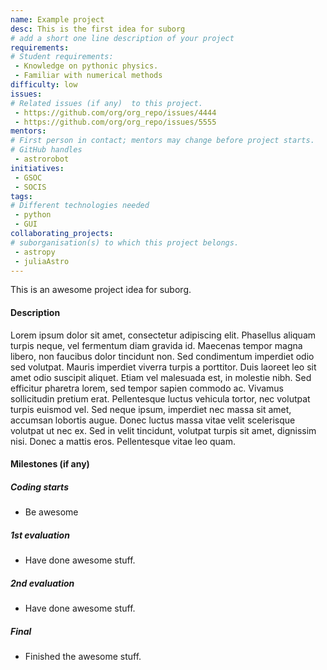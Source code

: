 ```yaml
---
name: Example project
desc: This is the first idea for suborg
# add a short one line description of your project
requirements:
# Student requirements:
 - Knowledge on pythonic physics.
 - Familiar with numerical methods
difficulty: low
issues:
# Related issues (if any)  to this project.
 - https://github.com/org/org_repo/issues/4444
 - https://github.com/org/org_repo/issues/5555
mentors:
# First person in contact; mentors may change before project starts.
# GitHub handles
 - astrorobot
initiatives:
 - GSOC
 - SOCIS
tags:
# Different technologies needed
 - python
 - GUI
collaborating_projects:
# suborganisation(s) to which this project belongs.
 - astropy
 - juliaAstro
---
```

This is an awesome project idea for suborg.

#### Description

Lorem ipsum dolor sit amet, consectetur adipiscing elit. Phasellus aliquam
turpis neque, vel fermentum diam gravida id. Maecenas tempor magna libero, non
faucibus dolor tincidunt non. Sed condimentum imperdiet odio sed volutpat.
Mauris imperdiet viverra turpis a porttitor. Duis laoreet leo sit amet odio
suscipit aliquet. Etiam vel malesuada est, in molestie nibh. Sed efficitur
pharetra lorem, sed tempor sapien commodo ac. Vivamus sollicitudin pretium erat.
Pellentesque luctus vehicula tortor, nec volutpat turpis euismod vel. Sed neque
ipsum, imperdiet nec massa sit amet, accumsan lobortis augue. Donec luctus massa
vitae velit scelerisque volutpat ut nec ex. Sed in velit tincidunt, volutpat
turpis sit amet, dignissim nisi. Donec a mattis eros. Pellentesque vitae leo
quam.

#### Milestones (if any)

##### Coding starts

* Be awesome

##### 1st evaluation

* Have done awesome stuff.

##### 2nd evaluation

* Have done awesome stuff.

##### Final

* Finished the awesome stuff.

